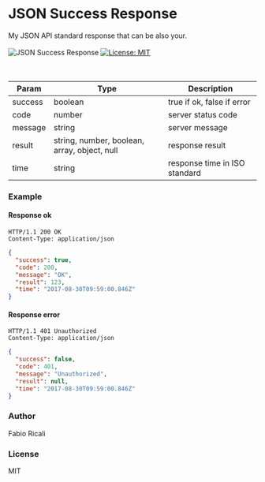 <div>
<h1>JSON Success Response</h1>
My JSON API standard response that can be also your.
<br/><br/>
<img src="https://img.shields.io/badge/JSON-Success%20Response-green.svg" title="JSON Success Response"/> <a href="https://opensource.org/licenses/MIT" target="_blank"><img src="https://img.shields.io/badge/License-MIT-yellow.svg" title="License: MIT"/></a>
</div>
<br/><br/>

 Param|Type|Description
 -|-|-
 success|boolean| true if ok, false if error
 code|number| server status code
 message|string| server message
 result|string, number, boolean, array, object, null| response result
 time|string| response time in ISO standard

 ### Example
 #### Response ok
```
HTTP/1.1 200 OK
Content-Type: application/json
```
```json
{
  "success": true,
  "code": 200,
  "message": "OK",
  "result": 123,
  "time": "2017-08-30T09:59:00.846Z"
}
```
 #### Response error
```
HTTP/1.1 401 Unauthorized
Content-Type: application/json
```
```json
{
  "success": false,
  "code": 401,
  "message": "Unauthorized",
  "result": null,
  "time": "2017-08-30T09:59:00.846Z"
}
```

### Author
Fabio Ricali

### License
MIT
